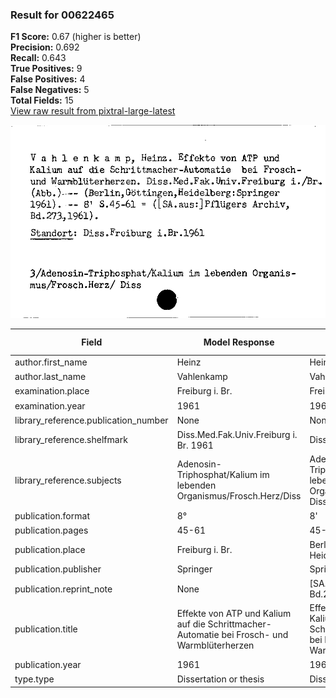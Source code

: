 ### Result for 00622465
**F1 Score:** 0.67 (higher is better)<br>**Precision:** 0.692<br>**Recall:** 0.643<br>**True Positives:** 9<br>**False Positives:** 4<br>**False Negatives:** 5<br>**Total Fields:** 15<br>[View raw result from pixtral-large-latest](https://github.com/RISE-UNIBAS/humanities_data_benchmark/blob/main/results/2025-09-02/T0159/request_T0159_00622465.json)

<img src="https://github.com/RISE-UNIBAS/humanities_data_benchmark/blob/main/benchmarks/zettelkatalog/images/00622465.jpg?raw=true" alt="00622465" width="600px">

| Field | Model Response | Ground Truth | Fuzzy Score | Match |
|-------|----------------|--------------|-------------|-------|
| author.first_name | Heinz | Heinz | 1.000 | ✅ |
| author.last_name | Vahlenkamp | Vahlenkamp | 1.000 | ✅ |
| examination.place | Freiburg i. Br. | Freiburg i./Br. | 0.933 | ❌ |
| examination.year | 1961 | 1961 | 1.000 | ✅ |
| library_reference.publication_number | None | None | 1.000 | ✅ |
| library_reference.shelfmark | Diss.Med.Fak.Univ.Freiburg i. Br. 1961 | Diss.Freiburg i.Br.1961 | 0.754 | ❌ |
| library_reference.subjects | Adenosin-Triphosphat/Kalium im lebenden Organismus/Frosch.Herz/Diss | Adenosin-Triphosphat/Kalium im lebenden Organismus/Frosch.Herz/ Diss | 0.993 | ✅ |
| publication.format | 8° | 8' | 0.500 | ❌ |
| publication.pages | 45-61 | 45-61 | 1.000 | ✅ |
| publication.place | Freiburg i. Br. | Berlin, Göttingen, Heidelberg | 0.273 | ❌ |
| publication.publisher | Springer | Springer | 1.000 | ✅ |
| publication.reprint_note | None | [SA.aus:] Pflügers Archiv, Bd.273,1961 | 0.000 | ❌ |
| publication.title | Effekte von ATP und Kalium auf die Schrittmacher-Automatie bei Frosch- und Warmblüterherzen | Effekte von ATP und Kalium auf die Schrittmacher-Automatie bei Frosch- und Warmblüterherzen | 1.000 | ✅ |
| publication.year | 1961 | 1961 | 1.000 | ✅ |
| type.type | Dissertation or thesis | Dissertation or thesis | 1.000 | ✅ |

